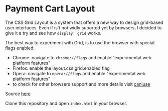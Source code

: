 # Payment Cart Layout

The CSS Grid Layout is a system that offers a new way to design grid-based user interfaces. Even if is't not widly suported yet by browsers, I decided to give it a try and see how `display: grid` works.


The best way to experiment with Grid, is to use the browser with special flags enabled:

* Chrome: navigate to `chrome://flags` and enable "experimental web platform features"
* Firefox: enable the layout.css.grid.enabled flag
* Opera: navigate to `opera://flags` and enable "experimental web platform features"
* to check for other browsers support and more details visit [caniuse](http://caniuse.com/#feat=css-grid)

Source [here](https://drive.google.com/file/d/0B6Da5-0kA6QbQUZ3MkMybGw4WXc/view?usp=sharing)

Clone this repository and open `index.html` in your browser.